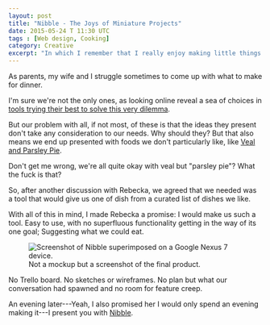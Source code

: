 ```yaml
---
layout: post
title: "Nibble - The Joys of Miniature Projects"
date: 2015-05-24 T 11:30 UTC
tags : [Web design, Cooking]
category: Creative
excerpt: "In which I remember that I really enjoy making little things to make our lives easier or better."
---
```

As parents, my wife and I struggle sometimes to come up with what to make for dinner.

I'm sure we're not the only ones, as looking online reveal a sea of choices in [tools trying their best to solve this very dilemma][fuckdinner].

But our problem with all, if not most, of these is that the ideas they present don't take any consideration to our needs. Why should they? But that also means we end up presented with foods we don't particularly like, like [Veal and Parsley Pie][pie].

Don't get me wrong, we're all quite okay with veal but "parsley pie"? What the fuck is that?

So, after another discussion with Rebecka, we agreed that we needed was a tool that would give us one of dish from a curated list of dishes we like.

With all of this in mind, I made Rebecka a promise: I would make us such a tool. Easy to use, with no superfluous functionality getting in the way of its one goal; Suggesting what we could eat.

<figure>
	<img class="js-lazy-load" data-original="/assets/posts/2015/may//nibble-the-joys-of-miniature-projects/nibble-displayed-on-a-google-nexus-7.png" alt="Screenshot of Nibble superimposed on a Google Nexus 7 device.">
	<figcaption>Not a mockup but a screenshot of the final product.</figcaption>
</figure>

No Trello board. No sketches or wireframes. No plan but what our conversation had spawned and no room for feature creep.

An evening later---Yeah, I also promised her I would only spend an evening making it---I present you with [Nibble][nibble].

[fuckdinner]: http://www.whatthefuckshouldimakefordinner.com/
[pie]: http://www.cookstr.com/recipes/veal-and-parsley-pie
[nibble]: http://carloseriksson.com/nibble/